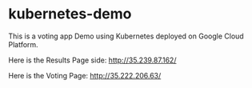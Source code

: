 # kubernetes-demo

This is a voting app Demo using Kubernetes deployed on Google Cloud Platform.

Here is the Results Page side: http://35.239.87.162/

Here is the Voting Page: http://35.222.206.63/




